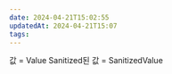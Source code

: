 ```yaml
---
date: 2024-04-21T15:02:55
updatedAt: 2024-04-21T15:07
tags: 
---
```

값 = Value
Sanitized된 값 = SanitizedValue